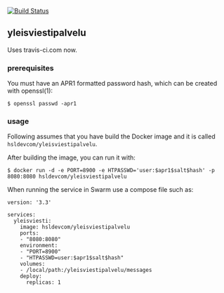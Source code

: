[![Build Status](https://travis-ci.org/HSLdevcom/yleisviestipalvelu.svg?branch=master)](https://travis-ci.org/HSLdevcom/yleisviestipalvelu)

## yleisviestipalvelu

Uses travis-ci.com now.

### prerequisites

You must have an APR1 formatted password hash, which can be created with openssl(1):

    $ openssl passwd -apr1

### usage

Following assumes that you have build the Docker image and it is called `hsldevcom/yleisviestipalvelu`.

After building the image, you can run it with:

    $ docker run -d -e PORT=8900 -e HTPASSWD='user:$apr1$salt$hash' -p 8080:8080 hsldevcom/yleisviestipalvelu

When running the service in Swarm use a compose file such as:

    version: '3.3'

    services:
      yleisviesti:
        image: hsldevcom/yleisviestipalvelu
        ports:
        - "8080:8080"
        environment:
        - "PORT=8900"
        - "HTPASSWD=user:$apr1$salt$hash"
        volumes:
        - /local/path:/yleisviestipalvelu/messages
        deploy:
          replicas: 1
